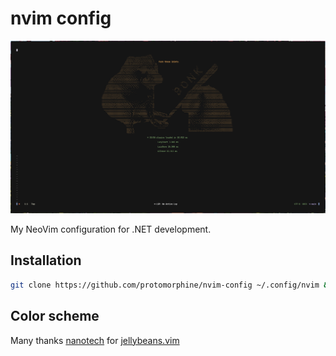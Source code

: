 # nvim config

![main](assets/main.png)

My NeoVim configuration for .NET development.

## Installation

```sh
git clone https://github.com/protomorphine/nvim-config ~/.config/nvim && nvim
```

## Color scheme

Many thanks [nanotech](https://github.com/nanotech) for [jellybeans.vim](https://github.com/nanotech/jellybeans.vim)
